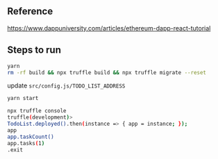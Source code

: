 ## Reference

https://www.dappuniversity.com/articles/ethereum-dapp-react-tutorial

## Steps to run

```bash
yarn
rm -rf build && npx truffle build && npx truffle migrate --reset
```

update `src/config.js/TODO_LIST_ADDRESS`

```bash
yarn start
```

```bash
npx truffle console
truffle(development)>
TodoList.deployed().then(instance => { app = instance; });
app
app.taskCount()
app.tasks(1)
.exit
```
